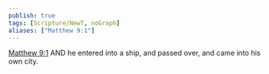 ```yaml
---
publish: true
tags: [Scripture/NewT, noGraph]
aliases: ["Matthew 9:1"]
---
```

[Matthew 9:1](https://churchofjesuschrist.org/study/scriptures/nt/matt/9?lang=eng&id=p1#p1) AND he entered into a ship, and passed over, and came into his own city.
